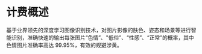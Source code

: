 # 计费概述

基于业界领先的深度学习图像识别技术，对图片影像的肤色、姿态和场景等进行智能识别，准确快速的输出每张图片“色情”、"低俗”、“性感”、“正常”的概率，其中色情图片准确率高达 99.95%，有效的规避涉黄。